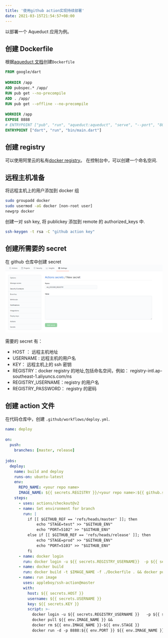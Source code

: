 ```yaml
---
title: '使用github action实现持续部署'
date: 2021-03-15T21:54:57+08:00
---
```


以部署一个 Aqueduct 应用为例。

## 创建 Dockerfile

根据[aqueduct 文档](https://aqueduct.io/docs/deploy/deploy_docker/)创建`Dockerfile`

```dockerfile
FROM google/dart

WORKDIR /app
ADD pubspec.* /app/
RUN pub get --no-precompile
ADD . /app/
RUN pub get --offline --no-precompile

WORKDIR /app
EXPOSE 8888
# ENTRYPOINT ["pub", "run", "aqueduct:aqueduct", "serve", "--port", "80"]
ENTRYPOINT ["dart", "run", "bin/main.dart"]
```

## 创建 registry

可以使用阿里云的私有[docker registry](https://cr.console.aliyun.com/)。
在控制台中，可以创建一个命名空间.

## 远程主机准备

将远程主机上的用户添加到 docker 组

```bash
sudo groupadd docker
sudo usermod -aG docker [non-root user]
newgrp docker
```

创建一对 ssh key, 将 publickey 添加到 remote 的 authorized_keys 中.

```bash
ssh-keygen -t rsa -C "github action key"
```

## 创建所需要的 secret

在 github 仓库中创建 secret
![registry secret](./assets/create_registry.png)

需要的 secret 有：

- HOST ： 远程主机地址
- USERNAME : 远程主机的用户名
- KEY： 远程主机上的 ssh 密钥
- REGISTRY：docker registry 的地址,包括命名空间，例如： registry-intl.ap-southeast-1.aliyuncs.com/ns
- REGISTRY_USERNAME：registry 的用户名
- REGISTRY_PASSWORD： registry 的密码

## 创建 action 文件

在代码仓库中，创建 `.github/workflows/deploy.yml`.

```yml
name: deploy

on:
  push:
    branches: [master, release]

jobs:
  deploy:
    name: build and deploy
    runs-on: ubuntu-latest
    env:
      REPO_NAME: <your repo name>
      IMAGE_NAME: ${{ secrets.REGISTRY }}/<your repo name>:${{ github.sha }}
    steps:
      - uses: actions/checkout@v2
      - name: Set environment for branch
        run: |
          if [[ $GITHUB_REF == 'refs/heads/master' ]]; then
              echo "STAGE=test" >> "$GITHUB_ENV"
              echo "PORT=5102" >> "$GITHUB_ENV"
          else if [[ $GITHUB_REF == 'refs/heads/release' ]]; then
              echo "STAGE=prod" >> "$GITHUB_ENV"
              echo "PORT=5103" >> "$GITHUB_ENV"
          fi
      - name: docker login
        run: docker login -u ${{ secrets.REGISTRY_USERNAME}}  -p ${{ secrets.REGISTRY_PASSWORD}} ${{ secrets.REGISTRY}}
      - name: docker build
        run: docker build -t $IMAGE_NAME -f ./Dockerfile . && docker push $IMAGE_NAME
      - name: run image
        uses: appleboy/ssh-action@master
        with:
          host: ${{ secrets.HOST }}
          username: ${{ secrets.USERNAME }}
          key: ${{ secrets.KEY }}
          script: >-
            docker login -u ${{ secrets.REGISTRY_USERNAME }}   -p ${{ secrets.REGISTRY_PASSWORD}} ${{ secrets.REGISTRY}} &&
            docker pull ${{ env.IMAGE_NAME }} && 
            docker rm ${{ env.IMAGE_NAME }}-${{ env.STAGE }}
            docker run -d -p 8888:${{ env.PORT }} ${{ env.IMAGE_NAME }}-${{ env.STAGE }}
```
